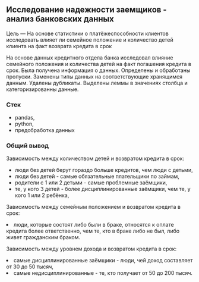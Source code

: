 ## Исследование надежности заемщиков - анализ банковских данных</b>
    
Цель — На основе статистики о платёжеспособности клиентов исследовать влияет ли семейное положение и количество детей клиента на факт возврата кредита в срок

На основе данных кредитного отдела банка исследовал влияние семейного положения и
количества детей на факт погашения кредита в срок. Была получена информация о
данных. Определены и обработаны пропуски. Заменены типы данных на соответствующие
хранящимся данным. Удалены дубликаты. Выделены леммы в значениях столбца и
категоризированны данные.

### Стек
<ul>
        <li>pandas,</li>
        <li>python,</li>
        <li>предобработка данных</li>
</ul>    

### Общий вывод
Зависимость между количеством детей и возвратом кредита в срок:
<ul><li>люди без детей берут гораздо больше кредитов, чем люди с детьми,</li>
<li>люди без детей - самые обязательные плательщики по займам,</li>
<li>родители с 1 или 2 детьми - самые проблемные заёмщики,</li>
<li>те, у кого 3 детей - более дисциплинированные заёмщики, чем те, у кого 1 или 2 ребёнка,</li></ul>  

  Зависимость между семейным положением и возвратом кредита в срок:
<li>люди, которые состоят либо были в браке, относятся к оплате кредита более ответственно, чем те, кто в браке либо не был, либо живет гражданским браком.</li></ul> 

Зависимость между уровнем дохода и возвратом кредита в срок:
 <li>самые дисциплинированные заёмщики - люди, чей доход составляет от 30 до 50 тысяч,</li>
 <li>самые недисциплинированные - те, кто получает от 50 до 200 тысяч.</li>


